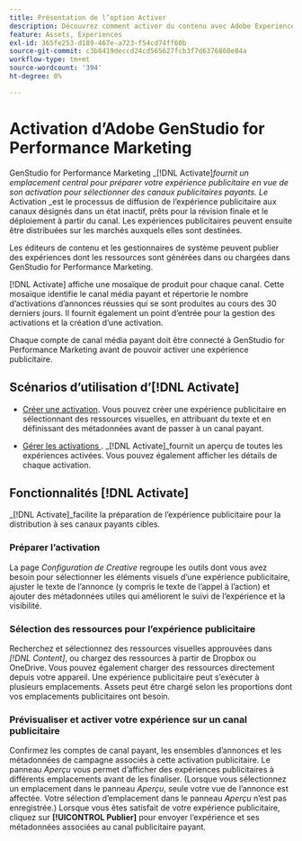 ```yaml
---
title: Présentation de l’option Activer
description: Découvrez comment activer du contenu avec Adobe Experience Cloud et des applications tierces.
feature: Assets, Experiences
exl-id: 365fe253-d189-467e-a723-f54cd74ff60b
source-git-commit: c3b8419deccd24cd565627fcb3f7d6376860e84a
workflow-type: tm+mt
source-wordcount: '394'
ht-degree: 0%

---
```


# Activation d’Adobe GenStudio for Performance Marketing

GenStudio for Performance Marketing _[!DNL Activate]_fournit un emplacement central pour préparer votre expérience publicitaire en vue de son activation pour sélectionner des canaux publicitaires payants. Le_ Activation _est le processus de diffusion de l’expérience publicitaire aux canaux désignés dans un état inactif, prêts pour la révision finale et le déploiement à partir du canal. Les expériences publicitaires peuvent ensuite être distribuées sur les marchés auxquels elles sont destinées.

Les éditeurs de contenu et les gestionnaires de système peuvent publier des expériences dont les ressources sont générées dans ou chargées dans GenStudio for Performance Marketing.

[!DNL Activate] affiche une mosaïque de produit pour chaque canal. Cette mosaïque identifie le canal média payant et répertorie le nombre d’activations d’annonces réussies qui se sont produites au cours des 30 derniers jours. Il fournit également un point d’entrée pour la gestion des activations et la création d’une activation.

Chaque compte de canal média payant doit être connecté à GenStudio for Performance Marketing avant de pouvoir activer une expérience publicitaire.

## Scénarios d’utilisation d’[!DNL Activate] 

* [Créer une activation](create-activation.md). Vous pouvez créer une expérience publicitaire en sélectionnant des ressources visuelles, en attribuant du texte et en définissant des métadonnées avant de passer à un canal payant.

* [ Gérer les activations ](manage-activations.md). _[!DNL Activate]_fournit un aperçu de toutes les expériences activées. Vous pouvez également afficher les détails de chaque activation.

## Fonctionnalités [!DNL Activate]

_[!DNL Activate]_facilite la préparation de l’expérience publicitaire pour la distribution à ses canaux payants cibles.

### Préparer l’activation

La page _Configuration de Creative_ regroupe les outils dont vous avez besoin pour sélectionner les éléments visuels d’une expérience publicitaire, ajuster le texte de l’annonce (y compris le texte de l’appel à l’action) et ajouter des métadonnées utiles qui améliorent le suivi de l’expérience et la visibilité.

### Sélection des ressources pour l’expérience publicitaire

Recherchez et sélectionnez des ressources visuelles approuvées dans _[!DNL Content]_, ou chargez des ressources à partir de Dropbox ou OneDrive. Vous pouvez également charger des ressources directement depuis votre appareil. Une expérience publicitaire peut s’exécuter à plusieurs emplacements. Assets peut être chargé selon les proportions dont vos emplacements publicitaires ont besoin.

### Prévisualiser et activer votre expérience sur un canal publicitaire

Confirmez les comptes de canal payant, les ensembles d’annonces et les métadonnées de campagne associés à cette activation publicitaire. Le panneau _Aperçu_ vous permet d’afficher des expériences publicitaires à différents emplacements avant de les finaliser. (Lorsque vous sélectionnez un emplacement dans le panneau _Aperçu_, seule votre vue de l’annonce est affectée. Votre sélection d’emplacement dans le panneau _Aperçu_ n’est pas enregistrée.) Lorsque vous êtes satisfait de votre expérience publicitaire, cliquez sur **[!UICONTROL Publier]** pour envoyer l’expérience et ses métadonnées associées au canal publicitaire payant.
